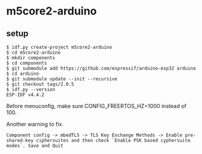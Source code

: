 # m5core2-arduino

## setup

```
$ idf.py create-project m5core2-arduino
$ cd m5core2-arduino
$ mkdir components
$ cd components
$ git submodule add https://github.com/espressif/arduino-esp32 arduino
$ cd arduino
$ git submodule update --init --recursive
$ git checkout tags/2.0.5
$ idf.py --version
ESP-IDF v4.4.2
```

Before menuconfig, make sure CONFIG_FREERTOS_HZ=1000 instead of 100.

Another warning to fix.

```
Component config -> mbedTLS -> TLS Key Exchange Methods -> Enable pre-shared-key ciphersuites and then check `Enable PSK based cyphersuite modes`. Save and Quit
```

